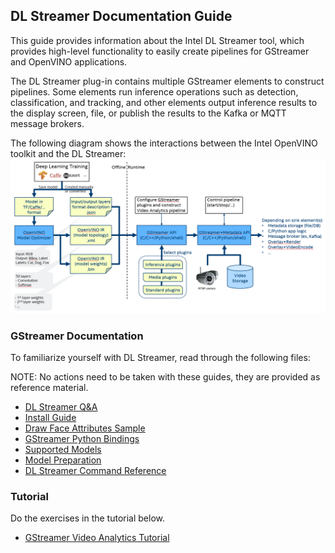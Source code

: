 ## DL Streamer Documentation Guide

This guide provides information about the Intel DL Streamer tool, which provides high-level functionality to easily create pipelines for GStreamer and OpenVINO applications.

The DL Streamer plug-in contains multiple GStreamer elements to construct pipelines. Some elements run inference operations such as detection, classification, and tracking, and other elements output inference results to the display screen, file, or publish the results to the Kafka or MQTT message brokers.

The following diagram shows the interactions between the Intel OpenVINO toolkit and the DL Streamer:
<br>
![GStreamer - OpenVINO Developer Workflow](gst_ov_flow.png)
<br>

### GStreamer Documentation
To familiarize yourself with DL Streamer, read through the following files:

NOTE: No actions need to be taken with these guides, they are provided as reference material.

- [DL Streamer Q&A](https://software.intel.com/en-us/forums/intel-distribution-of-openvino-toolkit/topic/852193)
- [Install Guide](Install_Guide.md)
- [Draw Face Attributes Sample](Draw_Face_Attributes_Sample.md)
- [GStreamer Python Bindings](GStreamer_Python_Bindings.md)
- [Supported Models](Supported_Models.md)
- [Model Preparation](Model_Preparation.md)
- [DL Streamer Command Reference](Command_Reference.md)


### Tutorial
Do the exercises in the tutorial below.

- [GStreamer Video Analytics Tutorial](GStreamer_Video_Analytics_Tutorial.md)
